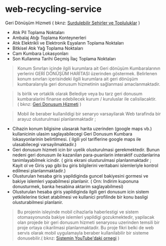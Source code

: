 # web-recycling-service

Geri Dönüşüm Hizmeti ( bknz: <a href="https://www.kureselamaclar.org/amaclar/surdurulebilir-sehirler-ve-topluluklar/" color=red> Surdulebilir Sehirler ve Topluluklar</a> )

- Atık Pil Toplama Noktaları
- Ambalaj Atığı Toplama Konteynerleri
- Atık Elektrikli ve Elektronik Eşyaların Toplama Noktaları
- Bitkisel Atık Yağ Toplama Noktaları
- Cam Kumbara Lokasyonları
- Son Kullanma Tarihi Geçmiş İlaç Toplama Noktaları

> Konum Sınırları içinde ilgili kurumlara ait Geri dönüşüm Kumbaralarının yerlerini GERİ DÖNÜŞÜM HARİTASI üzerinden göstermek. Belirlenen konum sınırları içerisindeki ilgili kurumlara ait geri dönüşüm kumbaralarıyla geri donusum hizmetinin sağlanmasi amaclanmaktadir. 

> Is birlik ve ortaklik olarak Belediye veya bu tarz geri donusum kumbaralarini finanse edebilecek kurum / kuruluslar ile calisilacaktir.                             
> ( bknz: <a href="http://https://returnandearn.org.au/how-it-works" color=red> Geri Donusum Hizmeti</a> )

> Mobil ile beraber kullanildigi bir senaryo varsayilarak Web tarafinda bir arayuz olusturulmasi planlanmaktadir ;

- Cihazin konum bilgisine ulasarak harita uzerinden (google maps vb.) kullanicinin ulasim saglayabilecegi Geri Donusum Kumbara lokasyonlarinin belirtilmesi. ( ilgili yol tariflerine google maps ile ulasabilecegi varsayilmaktadir.)
- Geri donusum hizmeti icin bir uyelik olusturulmasi gerekmektedir. Bunun nedeni geri donusum ile kazanilan para-puanlarin interaktif cuzdanlarina tanimlayabilmek icindir. ( giris ekrani olusturulmasi planlanmaktadir ; Kayit ol ve Giris yap gibi bu giris bilgilerini veritabani islemleriyle kontrol edilmesi planlanmaktadir.)
- Olusturulan hesaba giris yapildiginda guncel bakiyesini gormesi ve bakiye islemleri yapabilmesi planlanir. ( Orn: Indirim kuponuna donusturmek, banka hesabina aktarim saglayabilmesi)
- Olusturulan hesaba giris yapildiginda ilgili geri donusum icin sistem yetkilelerine ticket atabilmesi ve kullanici profilinde bir konu basligi olusturabilmesi planlanir.

> Bu projenin isleyinde mobil cihazlarla haberlestigi ve sistem otomasyonunda bakiye islemleri yapildigi gozukmektedir, yapilacak olan projede bir geri donusum hizmeti senaryosu uzerinden temsili bir proje ortaya cikarilmasi planlanmaktadir. Bu proje fikri belki de web servis olarak mobil uygulamayla beraber kullanilabilir bir sisteme donusebilir.( bknz: <a href="https://www.youtube.com/watch?v=fXI60fbWl6g" color=red> Sistemin YouTube'daki ornegi</a> )
